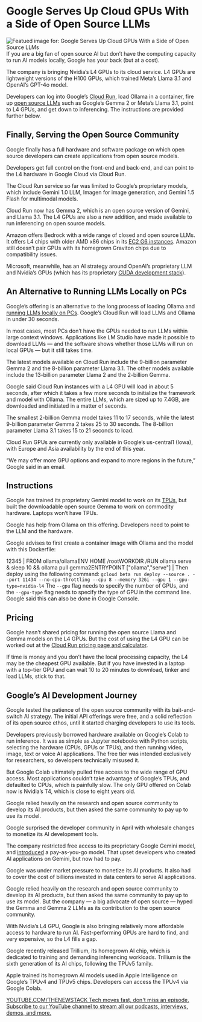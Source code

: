 # Google Serves Up Cloud GPUs With a Side of Open Source LLMs
![Featued image for: Google Serves Up Cloud GPUs With a Side of Open Source LLMs](https://cdn.thenewstack.io/media/2024/08/172dd2cf-george-c-hsyq2hk91lo-unsplash-1-1024x576.jpg)
If you are a big fan of open source AI but don’t have the computing capacity to run AI models locally, Google has your back (but at a cost).

The company is bringing Nvidia’s L4 GPUs to its cloud service. L4 GPUs are lightweight versions of the H100 GPUs, which trained Meta’s Llama 3.1 and OpenAI’s GPT-4o model.

Developers can log into Google’s [Cloud Run](https://cloud.google.com/run?hl=en#build-applications-or-websites-quickly-on-a-fully-managed-platform), load Ollama in a container, fire up [open source LLMs](https://thenewstack.io/linux-foundation-backs-open-source-llm-initiative/) such as Google’s Gemma 2 or Meta’s Llama 3.1, point to L4 GPUs, and get down to inferencing. The instructions are provided further below.

## Finally, Serving the Open Source Community
Google finally has a full hardware and software package on which open source developers can create applications from open source models.

Developers get full control on the front-end and back-end, and can point to the L4 hardware in Google Cloud via Cloud Run.

The Cloud Run service so far was limited to Google’s proprietary models, which include Gemini 1.0 LLM, Imagen for image generation, and Gemini 1.5 Flash for multimodal models.

Cloud Run now has Gemma 2, which is an open source version of Gemini, and Llama 3.1. The L4 GPUs are also a new addition, and made available to run inferencing on open source models.

Amazon offers Bedrock with a wide range of closed and open source LLMs. It offers L4 chips with older AMD x86 chips in its [EC2 G6 instances](https://aws.amazon.com/ec2/instance-types/g6/). Amazon still doesn’t pair GPUs with its homegrown Graviton chips due to compatibility issues.

Microsoft, meanwhile, has an AI strategy around OpenAI’s proprietary LLM and Nvidia’s GPUs (which has its proprietary [CUDA development stack](https://thenewstack.io/nvidia-wants-to-rewrite-the-software-development-stack/)).

## An Alternative to Running LLMs Locally on PCs
Google’s offering is an alternative to the long process of loading Ollama and [running LLMs locally on PCs](https://thenewstack.io/how-to-set-up-and-run-a-local-llm-with-ollama-and-llama-2/). Google’s Cloud Run will load LLMs and Ollama in under 30 seconds.

In most cases, most PCs don’t have the GPUs needed to run LLMs within large context windows. Applications like LM Studio have made it possible to download LLMs — and the software shows whether those LLMs will run on local GPUs — but it still takes time.

The latest models available on Cloud Run include the 9-billion parameter Gemma 2 and the 8-billion parameter Llama 3.1. The other models available include the 13-billion parameter Llama 2 and the 2-billion Gemma.

Google said Cloud Run instances with a L4 GPU will load in about 5 seconds, after which it takes a few more seconds to initialize the framework and model with Ollama. The entire LLMs, which are sized up to 7.4GB, are downloaded and initiated in a matter of seconds.

The smallest 2-billion Gemma model takes 11 to 17 seconds, while the latest 9-billion parameter Gemma 2 takes 25 to 30 seconds. The 8-billion parameter Llama 3.1 takes 15 to 21 seconds to load.

Cloud Run GPUs are currently only available in Google’s us-central1 (Iowa), with Europe and Asia availability by the end of this year.

“We may offer more GPU options and expand to more regions in the future,” Google said in an email.

## Instructions
Google has trained its proprietary Gemini model to work on its [TPUs](https://thenewstack.io/train-and-deploy-tensorflow-models-optimized-for-google-edge-tpu/), but built the downloadable open source Gemma to work on commodity hardware. Laptops won’t have TPUs.

Google has help from Ollama on this offering. Developers need to point to the LLM and the hardware.

Google advises to first create a container image with Ollama and the model with this Dockerfile:

12345 |
FROM ollama/ollamaENV HOME /rootWORKDIR /RUN ollama serve & sleep 10 && ollama pull gemma2ENTRYPOINT ["ollama","serve"] |
Then deploy using the following command:
`gcloud beta run deploy --source . --port 11434 --no-cpu-throttling --cpu 8 --memory 32Gi --gpu 1 --gpu-type=nvidia-l4`
The `--gpu`
flag needs to specify the number of GPUs, and the `--gpu-type`
flag needs to specify the type of GPU in the command line. Google said this can also be done in Google Console.

## Pricing
Google hasn’t shared pricing for running the open source Llama and Gemma models on the L4 GPUs. But the cost of using the L4 GPU can be worked out at the [Cloud Run pricing page and calculator](https://cloud.google.com/run/pricing).

If time is money and you don’t have the local processing capacity, the L4 may be the cheapest GPU available. But if you have invested in a laptop with a top-tier GPU and can wait 10 to 20 minutes to download, tinker and load LLMs, stick to that.

## Google’s AI Development Journey
Google tested the patience of the open source community with its bait-and-switch AI strategy. The initial API offerings were free, and a solid reflection of its open source ethos, until it started charging developers to use its tools.

Developers previously borrowed hardware available on Google’s Colab to run inference. It was as simple as Jupyter notebooks with Python scripts, selecting the hardware (CPUs, GPUs or TPUs), and then running video, image, text or voice AI applications. The free tier was intended exclusively for researchers, so developers technically misused it.

But Google Colab ultimately pulled free access to the wide range of GPU access. Most applications couldn’t take advantage of Google’s TPUs, and defaulted to CPUs, which is painfully slow. The only GPU offered on Colab now is Nvidia’s T4, which is close to eight years old.

Google relied heavily on the research and open source community to develop its AI products, but then asked the same community to pay up to use its model.

Google surprised the developer community in April with wholesale changes to monetize its AI development tools.

The company restricted free access to its proprietary Google Gemini model, and [introduced](https://ai.google.dev/pricing) a pay-as-you-go model. That upset developers who created AI applications on Gemini, but now had to pay.

Google was under market pressure to monetize its AI products. It also had to cover the cost of billions invested in data centers to serve AI applications.

Google relied heavily on the research and open source community to develop its AI products, but then asked the same community to pay up to use its model. But the company — a big advocate of open source — hyped the Gemma and Gemma 2 LLMs as its contribution to the open source community.

With Nvidia’s L4 GPU, Google is also bringing relatively more affordable access to hardware to run AI. Fast-performing GPUs are hard to find, and very expensive, so the L4 fills a gap.

Google recently released Trillium, its homegrown AI chip, which is dedicated to training and demanding inferencing workloads. Trillium is the sixth generation of its AI chips, following the TPUv5 family.

Apple trained its homegrown AI models used in Apple Intelligence on Google’s TPUv4 and TPUv5 chips. Developers can access the TPUv4 via Google Colab.

[
YOUTUBE.COM/THENEWSTACK
Tech moves fast, don't miss an episode. Subscribe to our YouTube
channel to stream all our podcasts, interviews, demos, and more.
](https://youtube.com/thenewstack?sub_confirmation=1)
